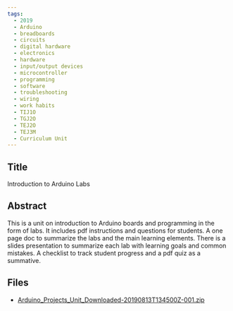 ```yaml
---
tags:
  - 2019
  - Arduino
  - breadboards
  - circuits
  - digital hardware
  - electronics
  - hardware
  - input/output devices
  - microcontroller
  - programming
  - software
  - troubleshooting
  - wiring
  - work habits
  - TIJ1O
  - TGJ2O
  - TEJ2O
  - TEJ3M
  - Curriculum Unit
---
```

    
## Title

Introduction to Arduino Labs

## Abstract

This is a unit on introduction to Arduino boards and programming in the form of labs. It includes pdf instructions and questions for students. A one page doc to summarize the labs and the main learning elements. There is a slides presentation to summarize each lab with learning goals and common mistakes. A checklist to track student progress and a pdf quiz as a summative. 

## Files

- [Arduino_Projects_Unit_Downloaded-20190813T134500Z-001.zip](resources/2019/Roma_Uniat/Arduino_Projects_Unit_Downloaded-20190813T134500Z-001.zip)
